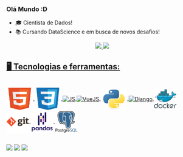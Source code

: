 ### Olá Mundo :D

- 🎓 Cientista de Dados!
- 📚 Cursando DataScience e em busca de novos desafios!

<div align="center">
  <a href="https://github.com/inczDan">
  <img height="140em"  src="https://github-readme-stats.vercel.app/api?username=inczDan&show_icons=true&theme=dark&include_all_commits=true&count_private=true"/>
  <img height="140em" src="https://github-readme-stats.vercel.app/api/top-langs/?username=inczDan&layout=compact&langs_count=7&theme=dark"/>
</div>

## 🖥️ Tecnologias e ferramentas:
<div style="display: inline_block"><br>
  <img align="center" alt="HTML" height="60" width="70"  
   src="https://raw.githubusercontent.com/devicons/devicon/master/icons/html5/html5-original.svg">
  <img align="center" alt="CSS" height="60" width="70"  
   src="https://raw.githubusercontent.com/devicons/devicon/master/icons/css3/css3-original.svg">
  <img align="center" alt="JS" height="60" width="70"
   src="https://cdn.jsdelivr.net/gh/devicons/devicon/icons/javascript/javascript-original.svg" />
  <img align="center" alt="VueJS" height="60" width="70"
   src="https://cdn.jsdelivr.net/gh/devicons/devicon/icons/vuejs/vuejs-original-wordmark.svg" />
  <img align="center" alt="Python" height="60" width="70" 
   src="https://raw.githubusercontent.com/devicons/devicon/master/icons/python/python-original.svg">
  <img align="center" alt="Django" height="60" width="70" 
   src="https://cdn.jsdelivr.net/gh/devicons/devicon/icons/django/django-plain.svg" />
  <img align="center" alt="Docker" height="60" widht="70"
  src="https://raw.githubusercontent.com/devicons/devicon/master/icons/docker/docker-original-wordmark.svg">
  <img align="center" alt="Git" height="60" widht="70"
  src="https://raw.githubusercontent.com/devicons/devicon/master/icons/git/git-original-wordmark.svg">
  <img align="center" alt="Pandas" height="60" widht="70"
  src="https://raw.githubusercontent.com/devicons/devicon/master/icons/pandas/pandas-original-wordmark.svg">
  <img align="center" alt="Postgressql" height="60" widht="70"
  src="https://raw.githubusercontent.com/devicons/devicon/master/icons/postgresql/postgresql-original-wordmark.svg">

</div>
  
  
  ##
  
<div>
   <a href="https://www.linkedin.com/in/daniel-alves-matos-7525a8224/" target="_blank"><img src="https://img.shields.io/badge/-LinkedIn-%230077B5?style=for-the-badge&logo=linkedin&logoColor=white" target="blank"></a>
    <a href = "mailto:daniel.alvmatos@gmail.com"><img src="https://img.shields.io/badge/-Email-%23333?style=for-the-badge&logo=gmail&logoColor=white" target="blank"></a>
  <a href="https://www.instagram.com/incz_dan/" target="_blank"><img src="https://img.shields.io/badge/-Instagram-%23E4405F?style=for-the-badge&logo=instagram&logoColor=white" target="blank"></a>
  

</div>
